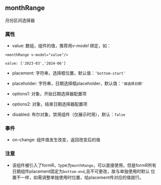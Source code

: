 ## monthRange
月份区间选择器

### 属性
* value: 数组，组件的值，推荐用*v-model* 绑定，如：
```
<monthRange v-model="value"/>

value: ['2023-03','2024-06']
```

* placement: 字符串，选择框位置，默认值：`‘bottom-start’`

* placeholder: 字符串，日期选择框placeholder，默认值：`'请选择日期'`

* options1: 对象，开始日期选择器配置项

* options2: 对象，结束日期选择器配置项

* disabled: 布尔对象，禁用组件（仅展示时用），默认：`false`

### 事件
* on-change: 组件值发生改变，返回改变后的值
### 注意
* 该组件被引入了formR，type为`monthRange`，可以直接使用，但是formR所有日期组件placement固定为`bottom-end`,且不可更改，故与单独使用时默认
位置不一样，如需调整单独使用时位置，给placement传对应的值就行。
